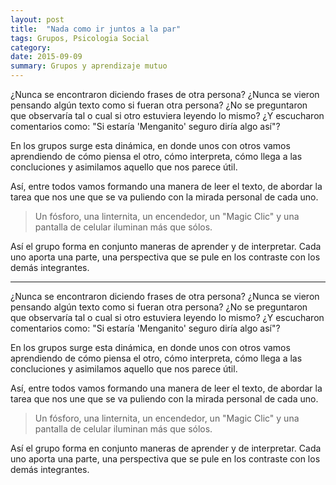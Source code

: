 ```yaml
---
layout: post
title:  "Nada como ir juntos a la par"
tags: Grupos, Psicologia Social
category:
date: 2015-09-09
summary: Grupos y aprendizaje mutuo
---
```


¿Nunca se encontraron diciendo frases de otra persona? ¿Nunca se vieron pensando algún texto como si fueran otra persona? ¿No se preguntaron que observaría tal o cual si otro estuviera leyendo lo mismo? ¿Y escucharon comentarios como: "Si estaría 'Menganito' seguro diría algo así"?

En los grupos surge esta dinámica, en donde unos con otros vamos aprendiendo de cómo piensa el otro, cómo interpreta, cómo llega a las concluciones y asimilamos aquello que nos parece útil.

Así, entre todos vamos formando una manera de leer el texto, de abordar la tarea que nos une que se va puliendo con la mirada personal de cada uno.

>Un fósforo, una linternita, un encendedor, un "Magic Clic" y una pantalla de celular iluminan más que sólos.

Así el grupo forma en conjunto maneras de aprender y de interpretar. Cada uno aporta una parte, una perspectiva que se pule en los contraste con los demás integrantes.

---

¿Nunca se encontraron diciendo frases de otra persona? ¿Nunca se vieron pensando algún texto como si fueran otra persona? ¿No se preguntaron que observaría tal o cual si otro estuviera leyendo lo mismo? ¿Y escucharon comentarios como: "Si estaría 'Menganito' seguro diría algo así"?

En los grupos surge esta dinámica, en donde unos con otros vamos aprendiendo de cómo piensa el otro, cómo interpreta, cómo llega a las concluciones y asimilamos aquello que nos parece útil.

Así, entre todos vamos formando una manera de leer el texto, de abordar la tarea que nos une que se va puliendo con la mirada personal de cada uno.

>Un fósforo, una linternita, un encendedor, un "Magic Clic" y una pantalla de celular iluminan más que sólos.

Así el grupo forma en conjunto maneras de aprender y de interpretar. Cada uno aporta una parte, una perspectiva que se pule en los contraste con los demás integrantes.